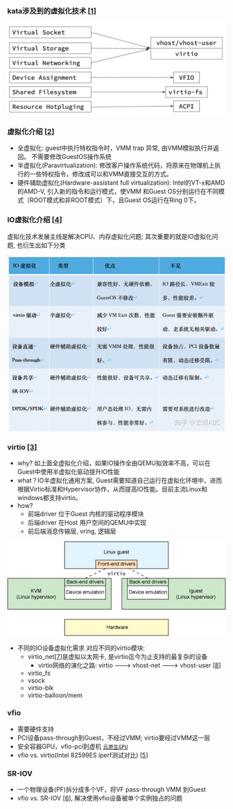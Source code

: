 ### kata涉及到的虚拟化技术 [[1]]

![vm-to-tech](../pics/vm-concept-to-tech.png)

### 虚拟化介绍 [[2]]
- 全虚拟化: guest中执行特权指令时，VMM trap 异常, 由VMM模拟执行并返回。 不需要修改GuestOS操作系统
- 半虚拟化(Paravirtualization): 修改客户操作系统代码，将原来在物理机上执行的一些特权指令，修改成可以和VMM直接交互的方式。
- 硬件辅助虚拟化(Hardware-assistant full virtualization): Intel的VT-x和AMD的AMD-V, 引入新的指令和运行模式，使VMM 和Guest OS分别运行在不同模式（ROOT模式和非ROOT模式）下，且Guest OS运行在Ring 0下。

### IO虚拟化介绍 [[4]]

虚拟化技术发展主线是解决CPU、内存虚拟化问题; 其次重要的就是IO虚拟化问题, 也衍生出如下分类

![io-virtualization](../pics/io-virtualization.jpeg)

### virtio [[3]]

- why? 如上面全虚拟化介绍，如果IO操作全由QEMU拟效率不高，可以在Guest中使用半虚拟化驱动提升IO性能
- what？IO半虚拟化通用方案, Guest需要知道自己运行在虚拟化环境中，进而根据Virtio标准和Hypervisor协作，从而提高IO性能。目前主流Linux和windows都支持virtio。
- how?
  * 前端driver 位于Guest 内核的驱动程序模块
  * 后端driver 在Host 用户空间的QEMU中实现
  * 前后端消息传输层, vring, 逻辑层
    
![virtio-arch](../pics/virtio-architecture.gif)

- 不同的IO设备虚拟化需求 对应不同的virtio模块:
  * virtio_net[[7]]是虚拟以太网卡, 是virtio迄今为止支持的最复杂的设备
    * virtio网络的演化之路: virtio ---> vhost-net ---> vhost-user [[8]]
  * virtio_fs 
  * vsock 
  * virtio-blk
  * virtio-balloon/mem

### vfio

- 需要硬件支持
- PCI设备pass-through到Guest，不经过VMM; virtio要经过VMM这一层
- 安全容器GPU，vfio-pci到虚机 [`云原生GPU`](./GPU.md)
- vfio vs. virtio(Intel 82599ES iperf测试对比) [[5]]
  
### SR-IOV

- 一个物理设备(PF)拆分成多个VF，将VF pass-through VMM 到Guest
- vfio vs. SR-IOV [[6]], 解决使用vfio设备被单个实例独占的问题

[1]: https://github.com/kata-containers/kata-containers/blob/main/docs/design/virtualization.md
[2]: https://hurray0.com/menu/50/
[3]: https://abelsu7.top/2019/09/02/virtio-in-kvm/
[4]: https://zhuanlan.zhihu.com/p/105499858
[5]: https://www.linux-kvm.org/page/10G_NIC_performance:_VFIO_vs_virtio
[6]: https://www.juniper.net/documentation/en_US/junos/topics/concept/disaggregated-junos-virtio-sr-iov.html
[7]: https://lockless.github.io/2020/03/23/Introduction%20to%20virtio-networking%20and%20vhost-net/
[8]: https://mp.weixin.qq.com/s/xRVDVn2EkQjHR7b-XpDMBw